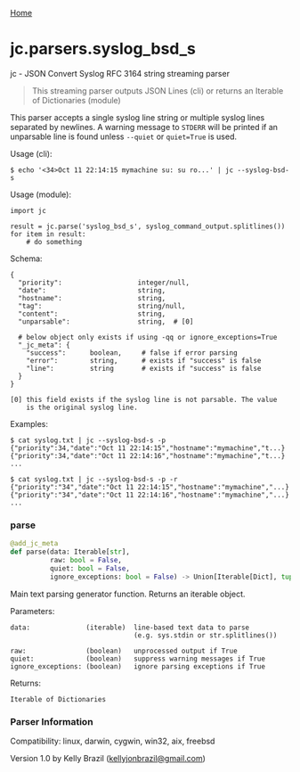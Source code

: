 [Home](https://kellyjonbrazil.github.io/jc/)
<a id="jc.parsers.syslog_bsd_s"></a>

# jc.parsers.syslog\_bsd\_s

jc - JSON Convert Syslog RFC 3164 string streaming parser

> This streaming parser outputs JSON Lines (cli) or returns an Iterable of
> Dictionaries (module)

This parser accepts a single syslog line string or multiple syslog lines
separated by newlines. A warning message to `STDERR` will be printed if an
unparsable line is found unless `--quiet` or `quiet=True` is used.

Usage (cli):

    $ echo '<34>Oct 11 22:14:15 mymachine su: su ro...' | jc --syslog-bsd-s

Usage (module):

    import jc

    result = jc.parse('syslog_bsd_s', syslog_command_output.splitlines())
    for item in result:
        # do something

Schema:

    {
      "priority":                   integer/null,
      "date":                       string,
      "hostname":                   string,
      "tag":                        string/null,
      "content":                    string,
      "unparsable":                 string,  # [0]

      # below object only exists if using -qq or ignore_exceptions=True
      "_jc_meta": {
        "success":      boolean,     # false if error parsing
        "error":        string,      # exists if "success" is false
        "line":         string       # exists if "success" is false
      }
    }

    [0] this field exists if the syslog line is not parsable. The value
        is the original syslog line.

Examples:

    $ cat syslog.txt | jc --syslog-bsd-s -p
    {"priority":34,"date":"Oct 11 22:14:15","hostname":"mymachine","t...}
    {"priority":34,"date":"Oct 11 22:14:16","hostname":"mymachine","t...}
    ...

    $ cat syslog.txt | jc --syslog-bsd-s -p -r
    {"priority":"34","date":"Oct 11 22:14:15","hostname":"mymachine","...}
    {"priority":"34","date":"Oct 11 22:14:16","hostname":"mymachine","...}
    ...

<a id="jc.parsers.syslog_bsd_s.parse"></a>

### parse

```python
@add_jc_meta
def parse(data: Iterable[str],
          raw: bool = False,
          quiet: bool = False,
          ignore_exceptions: bool = False) -> Union[Iterable[Dict], tuple]
```

Main text parsing generator function. Returns an iterable object.

Parameters:

    data:              (iterable)  line-based text data to parse
                                   (e.g. sys.stdin or str.splitlines())

    raw:               (boolean)   unprocessed output if True
    quiet:             (boolean)   suppress warning messages if True
    ignore_exceptions: (boolean)   ignore parsing exceptions if True


Returns:

    Iterable of Dictionaries

### Parser Information
Compatibility:  linux, darwin, cygwin, win32, aix, freebsd

Version 1.0 by Kelly Brazil (kellyjonbrazil@gmail.com)
